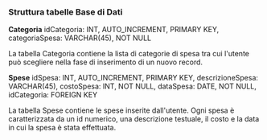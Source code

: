 ### Struttura tabelle Base di Dati
**Categoria**
idCategoria: INT, AUTO_INCREMENT, PRIMARY KEY,
categoriaSpesa: VARCHAR(45), NOT NULL

La tabella Categoria contiene la lista di categorie di spesa tra cui l'utente può scegliere nella fase di inserimento di un nuovo record.


**Spese**
idSpesa: INT, AUTO_INCREMENT, PRIMARY KEY,
descrizioneSpesa: VARCHAR(45),
costoSpesa: INT, NOT NULL,
dataSpesa: DATE, NOT NULL,
idCategoria: FOREIGN KEY

La tabella Spese contiene le spese inserite dall'utente.
Ogni spesa è caratterizzata da un id numerico, una descrizione testuale, il costo e la data in cui la spesa è stata effettuata.

